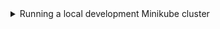 <details>
<summary> Running a local development Minikube cluster </summary>

#### Context
We can build our application into a Docker image and deploy it to a local
Minikube cluster for testing.

Note that our Dockerfile is setting `RAILS_ENV=production` as a default when
building our image for Minikube. Why? Because RAILS_ENV changes application 
behaviour and we want to simulate production as much as possible inside our 
cluster. With N pods of our application running inside our Minikube cluster,
a local Sqlite database per pod isn't going to cut it.

#### Requirements
* Docker

#### Minikube setup
We install binaries into `~/.local/bin` so as to not require sudo permissions.
Subsequent Rake tasks assume binaries are in this location, so you may want
to add it to your `$PATH`.

```bash 
❯ bundle exec rake kubectl:install
❯ bundle exec rake minikube:install
```

#### Starting Minikube
```bash 
❯ bundle exec rake minikube:start
😄  minikube v1.27.0 on Debian bullseye/sid
🆕  Kubernetes 1.25.0 is now available. If you would like to upgrade, specify: --kubernetes-version=v1.25.0
✨  Using the docker driver based on existing profile
👍  Starting control plane node minikube in cluster minikube
🚜  Pulling base image ...
🏃  Updating the running docker "minikube" container ...
🐳  Preparing Kubernetes v1.22.3 on Docker 20.10.17 ...
🔎  Verifying Kubernetes components...
    ▪ Using image gcr.io/k8s-minikube/storage-provisioner:v5
🌟  Enabled addons: storage-provisioner, default-storageclass

❗  /home/josh/.local/bin/kubectl is version 1.25.2, which may have incompatibilites with Kubernetes 1.22.3.
    ▪ Want kubectl v1.22.3? Try 'minikube kubectl -- get pods -A'
🏄  Done! kubectl is now configured to use "minikube" cluster and "default" namespace by default
```

At this point we should be able to see all of the pods running in our cluster,
in the `kube-system` namespace.
```
❯ ~/.local/bin/kubectl get pods --all-namespaces
NAMESPACE     NAME                               READY   STATUS    RESTARTS        AGE
kube-system   coredns-78fcd69978-tplgx           1/1     Running   2 (6m23s ago)   1h7m
kube-system   etcd-minikube                      1/1     Running   3 (6m28s ago)   1h7m
kube-system   kube-apiserver-minikube            1/1     Running   2 (6m38s ago)   1h7m
kube-system   kube-controller-manager-minikube   1/1     Running   3 (6m28s ago)   1h7m
kube-system   kube-proxy-7xkts                   1/1     Running   3 (6m28s ago)   1h7m
kube-system   kube-scheduler-minikube            1/1     Running   3 (6m28s ago)   1h7m
kube-system   storage-provisioner                1/1     Running   4 (6m28s ago)   1h7m
```

#### Seeding Kubernetes secrets
Because our Dockerised app defaults to using `RAILS_ENV=production`, we need to
ensure the `SECRET_KEY_BASE` environment variable is set and passed to the app.
To do this we generate a secure string and store as a Kubernetes secret, that 
the application has access to.

In reality k8s secrets are just base64 encoded strings, so in production, we'd
likely want to use something else e.g. [Hashicorp Vault](https://github.com/hashicorp/vault) or [Bitnami Sealed Secrets](https://github.com/bitnami-labs/sealed-secrets)

</details>
